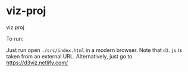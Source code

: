 # viz-proj
viz proj

To run:

Just run open `./src/index.html` in a modern browser. Note that `d3.js` is taken from an external URL. Alternatively, just go to https://d3viz.netlify.com/
